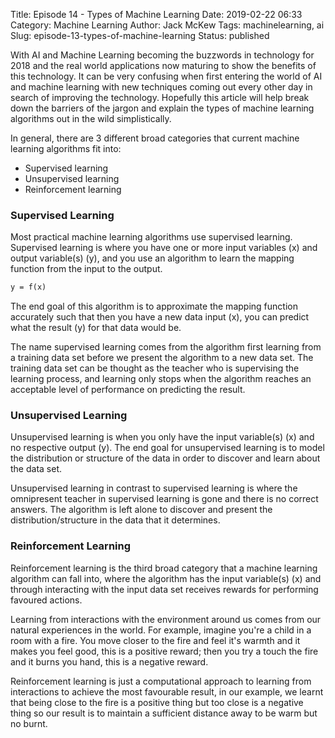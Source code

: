 Title: Episode 14 - Types of Machine Learning
Date: 2019-02-22 06:33
Category: Machine Learning
Author: Jack McKew
Tags: machinelearning, ai
Slug: episode-13-types-of-machine-learning
Status: published

With AI and Machine Learning becoming the buzzwords in technology for 2018 and the real world applications now maturing to show the benefits of this technology. It can be very confusing when first entering the world of AI and machine learning with new techniques coming out every other day in search of improving the technology. Hopefully this article will help break down the barriers of the jargon and explain the types of machine learning algorithms out in the wild simplistically.

In general, there are 3 different broad categories that current machine learning algorithms fit into:

- Supervised learning
- Unsupervised learning
- Reinforcement learning

### Supervised Learning

Most practical machine learning algorithms use supervised learning. Supervised learning is where you have one or more input variables (x) and output variable(s) (y), and you use an algorithm to learn the mapping function from the input to the output.

``` latex
y = f(x)
```

The end goal of this algorithm is to approximate the mapping function accurately such that then you have a new data input (x), you can predict what the result (y) for that data would be.

The name supervised learning comes from the algorithm first learning from a training data set before we present the algorithm to a new data set. The training data set can be thought as the teacher who is supervising the learning process, and learning only stops when the algorithm reaches an acceptable level of performance on predicting the result.

### Unsupervised Learning

Unsupervised learning is when you only have the input variable(s) (x) and no respective output (y). The end goal for unsupervised learning is to model the distribution or structure of the data in order to discover and learn about the data set.

Unsupervised learning in contrast to supervised learning is where the omnipresent teacher in supervised learning is gone and there is no correct answers. The algorithm is left alone to discover and present the distribution/structure in the data that it determines.

### Reinforcement Learning

Reinforcement learning is the third broad category that a machine learning algorithm can fall into, where the algorithm has the input variable(s) (x) and through interacting with the input data set receives rewards for performing favoured actions.

Learning from interactions with the environment around us comes from our natural experiences in the world. For example, imagine you're a child in a room with a fire. You move closer to the fire and feel it's warmth and it makes you feel good, this is a positive reward; then you try a touch the fire and it burns you hand, this is a negative reward.

Reinforcement learning is just a computational approach to learning from interactions to achieve the most favourable result, in our example, we learnt that being close to the fire is a positive thing but too close is a negative thing so our result is to maintain a sufficient distance away to be warm but no burnt.
